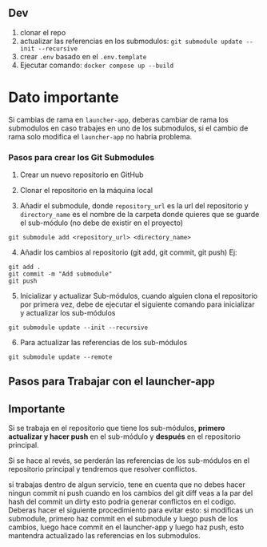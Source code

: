 ## Dev

1. clonar el repo
2. actualizar las referencias en los submodulos: `git submodule update --init --recursive`
3.  crear `.env` basado en el `.env.template`
4. Ejecutar comando: `docker compose up --build`

# Dato importante
Si cambias de rama en `launcher-app`, deberas cambiar de rama los submodulos en caso trabajes en uno de los submodulos, si el cambio de rama solo modifica el `launcher-app` no habria problema.



### Pasos para crear los Git Submodules
1. Crear un nuevo repositorio en GitHub
2. Clonar el repositorio en la máquina local

3. Añadir el submodule, donde `repository_url` es la url del repositorio y `directory_name` es el nombre de la carpeta donde quieres que se guarde el sub-módulo (no debe de existir en el proyecto)
```
git submodule add <repository_url> <directory_name>
```
4. Añadir los cambios al repositorio (git add, git commit, git push)
Ej:
```
git add .
git commit -m "Add submodule"
git push
```
5. Inicializar y actualizar Sub-módulos, cuando alguien clona el repositorio por primera vez, debe de ejecutar el siguiente comando para inicializar y actualizar los sub-módulos
```
git submodule update --init --recursive
```
6. Para actualizar las referencias de los sub-módulos
```
git submodule update --remote

```

## Pasos para Trabajar con el launcher-app


## Importante
Si se trabaja en el repositorio que tiene los sub-módulos, **primero actualizar y hacer push** en el sub-módulo y **después** en el repositorio principal. 

Si se hace al revés, se perderán las referencias de los sub-módulos en el repositorio principal y tendremos que resolver conflictos.

 si trabajas dentro de algun servicio, tene en cuenta que no debes hacer ningun commit ni push cuando en los cambios del git diff veas a la par del hash del commit un dirty esto podria generar conflictos en el codigo.
 Deberas hacer el siguiente procedimiento para evitar esto:
 si modificas un submodule, primero haz commit en el submodule y luego push de los cambios,
 luego hace commit en el launcher-app y luego haz push, esto mantendra actualizado las referencias en los submodulos.



